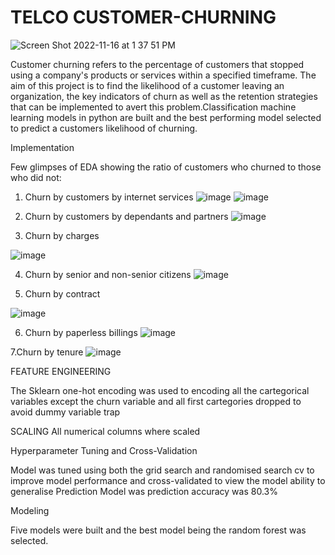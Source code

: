 # TELCO CUSTOMER-CHURNING
![Screen Shot 2022-11-16 at 1 37 51 PM](https://user-images.githubusercontent.com/105258546/202196361-6e49c83d-9beb-430c-9acd-efa1f5dff47b.png)


Customer churning refers to the percentage of customers that stopped using a company's products or services within a specified timeframe.
The aim of this project is to find the likelihood of a customer leaving an organization, the key indicators of churn as well as the retention strategies 
that can be implemented to avert this problem.Classification machine learning models in python are built and the best performing model selected to predict 
a customers likelihood of churning.

Implementation

Few glimpses of EDA showing the ratio of customers who churned to those who did not:

1. Churn by customers by internet services
![image](https://user-images.githubusercontent.com/105258546/202207015-2efbae09-5e1c-4861-8682-fe0a3d9c6fb1.png)
![image](https://user-images.githubusercontent.com/105258546/202207083-67e27cf7-45f6-4923-9e23-7edd43d629ad.png)

2. Churn by customers by dependants and partners
![image](https://user-images.githubusercontent.com/105258546/202216647-1445d03e-d33c-4d8e-964d-ab68b64a8e4c.png)

3. Churn by charges

![image](https://user-images.githubusercontent.com/105258546/202219996-99120f29-4f73-4625-8575-3d74a31a50e1.png)

4. Churn by senior and non-senior citizens
![image](https://user-images.githubusercontent.com/105258546/202219701-bf9e1562-2447-45c3-a6e7-609b43492966.png)

5. Churn by contract

![image](https://user-images.githubusercontent.com/105258546/202221547-57ca060f-34c8-4d5b-889d-c4c321f8f6f1.png)

6. Churn by paperless billings
![image](https://user-images.githubusercontent.com/105258546/202226019-9499fa47-85b8-4bf1-9c1b-134c819c2467.png)

7.Churn by tenure
![image](https://user-images.githubusercontent.com/105258546/202226667-2ca0a707-e9dd-4e83-8b37-efebdc0f6c41.png)

FEATURE ENGINEERING 

The Sklearn one-hot encoding was used to encoding all the cartegorical variables except the churn variable and all first cartegories dropped to
avoid dummy variable trap

SCALING 
All numerical columns where scaled 

Hyperparameter Tuning and Cross-Validation

Model was tuned using both the grid search and randomised search cv to improve model performance and cross-validated to view 
the model ability to generalise
Prediction
Model was prediction accuracy was 80.3%


Modeling

Five models were built and the best model being the random forest was selected.



